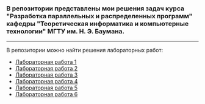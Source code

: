 ### В репозитории представлены мои решения задач курса "Разработка параллельных и распределенных программ" кафедры "Теоретическая информатика и компьютерные технологии" МГТУ им. Н. Э. Баумана.
***
В репозитории можно найти решения лабораторных работ:
- [Лабораторная работа 1](lab_1/lab1_manual_rezepin.md)
- [Лабораторная работа 2]()
- [Лабораторная работа 3]()
- [Лабораторная работа 4]()
- [Лабораторная работа 5]()
- [Лабораторная работа 6]()

